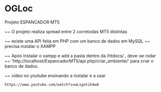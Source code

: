 # OGLoc

Projeto ESPANCADOR MT5

~~ O projeto realiza spread entre 2 corretodas MT5 distintas

~~ existe uma API feita em PHP com um banco de dados em MySQL
~~ precisa instalar o XAMPP

~~ Após instalar o xampp e add a pasta dentro da /htdocs/ , deve-se rodar 
~~ 'http://localhost/EspancadorMT5/api.php/criar_ambiente/' 
     para criar o banco de dados.
	 
~~ 	 video no youtube ensinando a instalar e a usar

	https://www.youtube.com/watch?v=wLsgotih4wA



     

  
